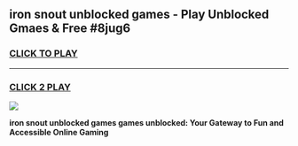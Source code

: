 
## iron snout unblocked games - Play Unblocked Gmaes & Free #8jug6
<h3>
<a href="https://premium.freeplayer.one?title=iron_snout_unblocked_games&ref=03M">CLICK TO PLAY</a></h3>
<hr>

<h3>
<a href="https://premium.freeplayer.one?title=iron_snout_unblocked_games&ref=03M">CLICK 2 PLAY</a>
  
</h3>

<a href="https://premium.freeplayer.one?title=iron_snout_unblocked_games&ref=03M"><img src="https://clearcache.store/games.png"></a>


**iron snout unblocked games games unblocked: Your Gateway to Fun and Accessible Online Gaming**
